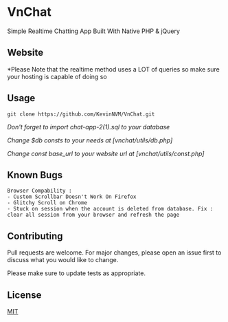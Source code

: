 # VnChat

Simple Realtime Chatting App Built With Native PHP & jQuery

## Website

*Please Note that the realtime method uses a LOT of queries so make sure your hosting is capable of doing so

## Usage

```
git clone https://github.com/KevinNVM/VnChat.git
```
*Don't forget to import chat-app-2(1).sql to your database*

*Change $db consts to your needs at [vnchat/utils/db.php]*

*Change const base_url to your website url at [vnchat/utils/const.php]*

## Known Bugs

```
Browser Compability : 
- Custom Scrollbar Doesn't Work On Firefox
- Glitchy Scroll on Chrome
- Stuck on session when the account is deleted from database. Fix : clear all session from your browser and refresh the page  
```

## Contributing
Pull requests are welcome. For major changes, please open an issue first to discuss what you would like to change.

Please make sure to update tests as appropriate.

## License
[MIT](https://github.com/KevinNVM/VnChat/blob/main/LICENSE)
